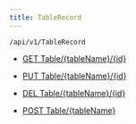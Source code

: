 ```yaml
---
title: TableRecord
---
```


```http
/api/v1/TableRecord
```




* [GET Table/{tableName}/{id}](v1TableRecord_ReadRow.md)

* [PUT Table/{tableName}/{id}](v1TableRecord_UpdateRow.md)

* [DEL Table/{tableName}/{id}](v1TableRecord_DeleteRow.md)

* [POST Table/{tableName}](v1TableRecord_InsertRow.md)